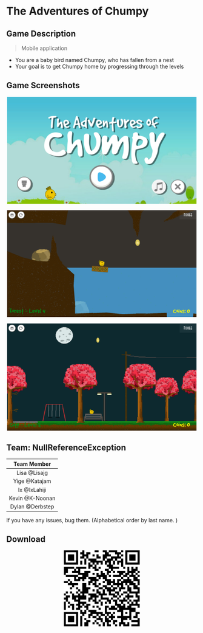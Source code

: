 # The Adventures of Chumpy

## Game Description
> Mobile application

- You are a baby bird named Chumpy, who has fallen from a nest
- Your goal is to get Chumpy home by progressing through the levels


## Game Screenshots
<p align="center">
    <img src="Pictures/mainmenu.png" width="500">
</p>

<p align="center">
    <img src="Pictures/Forest.png" width="500">
</p>

<p align="center">
    <img src="Pictures/City.png" width="500">
</p>


## Team: NullReferenceException

| Team Member |
|:---:|
| Lisa @Lisajg |
| Yige @Katajam |
| Ix @IxLahiji | 
| Kevin @K-Noonan |
| Dylan @Derbstep |

If you have any issues, bug them. (Alphabetical order by last name. )


## Download
<p align="center">
    <img src="Pictures/qrcode.png" width="200">
</p>
